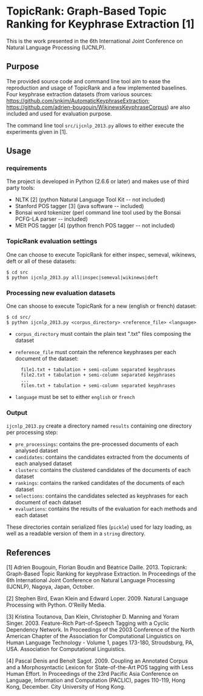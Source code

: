 TopicRank: Graph-Based Topic Ranking for Keyphrase Extraction [1]
===========================================================================

This is the work presented in the 6th International Joint
Conference on Natural Language Processing (IJCNLP).

Purpose
-------

The provided source code and command line tool aim to ease the reproduction and
usage of TopicRank and a few implemented baselines. Four keyphrase extraction
datasets (from various sources:
https://github.com/snkim/AutomaticKeyphraseExtraction;
https://github.com/adrien-bougouin/WikinewsKeyphraseCorpus) are also included
and used for evaluation purpose.

The command line tool <code>src/ijcnlp\_2013.py</code> allows to either execute the
experiments given in [1].

Usage
-----

### requirements

The project is developed in Python (2.6.6 or later) and makes use of third party
tools:
- NLTK \[2\] (python Natural Language Tool Kit -- not included)
- Stanford POS tagger \[3\] (java software -- included)
- Bonsai word tokenizer (perl command line tool used by the Bonsai PCFG-LA
  parser -- included)
- MElt POS tagger \[4\] (python french POS tagger -- not included)

### TopicRank evaluation settings

One can choose to execute TopicRank for either inspec, semeval, wikinews, deft
or all of these datasets:

    $ cd src
    $ python ijcnlp_2013.py all|inspec|semeval|wikinews|deft

### Processing new evaluation datasets

One can shoose to execute TopicRank for a new (english or french) dataset:

    $ cd src/
    $ python ijcnlp_2013.py <corpus_directory> <reference_file> <language>

- <code>corpus\_directory</code> must contain the plain text ".txt" files
  composing the dataset
- <code>reference\_file</code> must contain the reference keyphrases per each
  document of the dataset:

        file1.txt + tabulation + semi-column separated keyphrases
        file2.txt + tabulation + semi-column separated keyphrases
        ...
        filen.txt + tabulation + semi-column separated keyphrases
    
- <code>language</code> must be set to either <code>english</code> or
  <code>french</code>

### Output

<code>ijcnlp\_2013.py</code> create a directory named <code>results</code>
containing one directory per processing step:
- <code>pre\_processings</code>: contains the pre-processed documents of each
  analysed dataset
- <code>candidates</code>: contains the candidates extracted from the documents
  of each analysed dataset
- <code>clusters</code>: contains the clustered candidates of the documents of
  each dataset
- <code>rankings</code>: contains the ranked candidates of the documents of each
  dataset
- <code>selections</code>: contains the candidates selected as keyphrases for
  each document of each dataset
- <code>evaluations</code>: contains the results of the evaluation for each
  methods and each dataset

These directories contain serialized files (<code>pickle</code>) used for lazy
loading, as well as a readable version of them in a <code>string</code>
directory.

References
----------

[1] Adrien Bougouin, Florian Boudin and Béatrice Daille. 2013. Topicrank:
Graph-Based Topic Ranking for keyphrase Extraction. In Proceedings of the
6th International Joint Conference on Natural Language Processing (IJCNLP),
Nagoya, Japan, October.

[2] Stephen Bird, Ewan Klein and Edward Loper. 2009. Natural Language
Processing with Python. O'Reilly Media.

[3] Kristina Toutanova, Dan Klein, Christopher D. Manning and Yoram Singer.
2003. Feature-Rich Part-of-Speech Tagging with a Cyclic Dependency Network.
In Proceedings of the 2003 Conference of the North American Chapter of the
Association for Computational Linguistics on Human Language
Technology - Volume 1, pages 173-180, Stroudsburg, PA, USA. Association for
Computational Linguistics.

[4] Pascal Denis and Benoît Sagot. 2009. Coupling an Annotated Corpus and a
Morphosyntactic Lexicon for State-of-the-Art POS tagging with Less Human
Effort. In Proceedings of the 23rd Pacific Asia Conference on Language,
Information and Computation (PACLIC), pages 110-119, Hong Kong, December.
City University of Hong Kong.

